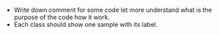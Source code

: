 -   Write down comment for some code let more understand what is the purpose of the code how it work.
-   Each class should show one sample with its label.